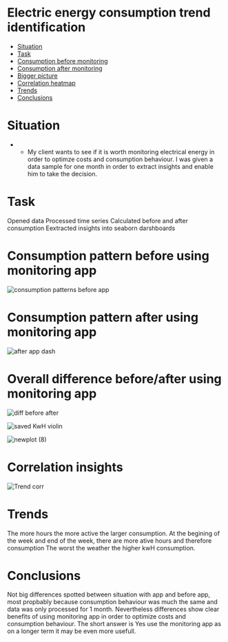 # Electric energy consumption trend identification

- [Situation](#Situation)
- [Task](#Task)
- [Consumption before monitoring](#Consumption-pattern-before-using-monitoring-app)
- [Consumption after monitoring](#Consumption-pattern-after-using-monitoring-app)
- [Bigger picture](#Overall-difference-before/after-using-monitoring-app)
- [Correlation heatmap](#Correlation-insights)
- [Trends](#Trends)
- [Conclusions](#Conclusions)



# Situation
- - My client wants to see if it is worth monitoring electrical energy in order to optimze costs and consumption behaviour.
I was given a data sample for one month in order to extract insights and enable him to take the decision. 

# Task
Opened data
Processed time series
Calculated before and after consumption
Eextracted insights into seaborn darshboards

# Consumption pattern before using monitoring app


![consumption patterns before app](https://user-images.githubusercontent.com/47668423/104204513-a5fcc600-542d-11eb-8fe1-000464bde389.png)

# Consumption pattern after using monitoring app


![after app dash](https://user-images.githubusercontent.com/47668423/104204504-a4330280-542d-11eb-8051-3230028b9557.png)

# Overall difference before/after using monitoring app


![diff before after](https://user-images.githubusercontent.com/47668423/104204515-a6955c80-542d-11eb-96fa-d3dae417f4cc.png)

![saved KwH violin](https://user-images.githubusercontent.com/47668423/104348195-b41c1680-5501-11eb-9a12-ba21097c64b4.png)

![newplot (8)](https://user-images.githubusercontent.com/47668423/104348188-b2525300-5501-11eb-81ca-16beee117a18.png)


# Correlation insights


![Trend corr](https://user-images.githubusercontent.com/47668423/104204516-a6955c80-542d-11eb-9de6-f0c4ebfc7362.png)


# Trends 
The more hours the more active the larger consumption.
At the begining of the week and end of the week, there are more ative hours and therefore consumption
The worst the weather the higher kwH consumption.

# Conclusions 
Not big differences spotted between situation with app and before app, most propbably because consumption behaviour was much the same and data was only processed for 1 month.
Nevertheless differences show clear benefits of using monitoring app in order to optimize costs and consumption behaviour.
The short answer is Yes use the monitoring app as on a longer term it may be even more usefull. 
